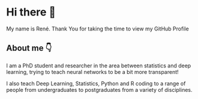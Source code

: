# Hi there 👋
My name is René. Thank You for taking the time to view my GitHub Profile 

## About me 👇
I am a PhD student and researcher in the area between statistics and deep learning, trying to teach neural networks to be a bit more transparent!

I also teach Deep Learning, Statistics, Python and R coding to a range of people from undergraduates to postgraduates from a variety of disciplines.
<!--
## I’m currently working on 🔭
-->


<!--
**RMKruse/RMKruse** is a ✨ _special_ ✨ repository because its `README.md` (this file) appears on your GitHub profile.

Here are some ideas to get you started:

- 🔭 I’m currently working on ...
- 🌱 I’m currently learning ...
- 👯 I’m looking to collaborate on ...
- 🤔 I’m looking for help with ...
- 💬 Ask me about ...
- 📫 How to reach me: ...
- 😄 Pronouns: ...
- ⚡ Fun fact: ...
-->
